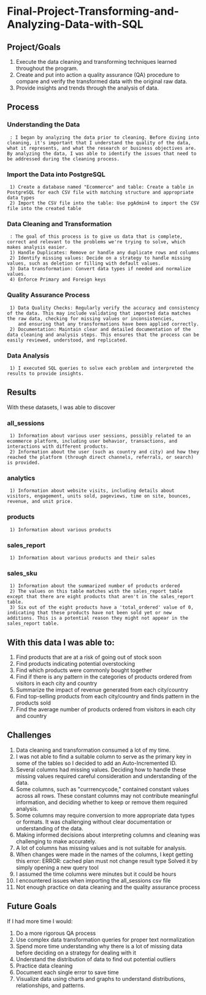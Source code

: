 # Final-Project-Transforming-and-Analyzing-Data-with-SQL

## Project/Goals
1) Execute the data cleaning and transforming techniques learned throughout the program.
2) Create and put into action a quality assurance (QA) procedure to compare and verify the transformed data with the original raw data.
3) Provide insights and trends through the analysis of data.

## Process

### Understanding the Data 
     : I began by analyzing the data prior to cleaning. Before diving into cleaning, it's important that I understand the quality of the data, what it represents, and what the research or business objectives are. By analyzing the data, I was able to identify the issues that need to be addressed during the cleaning process.

    
### Import the Data into PostgreSQL
     1) Create a database named "Ecommerce" and table: Create a table in PostgreSQL for each CSV file with matching structure and appropriate data types
     2) Import the CSV file into the table: Use pgAdmin4 to import the CSV file into the created table

### Data Cleaning and Transformation
     : The goal of this process is to give us data that is complete, correct and relevant to the problems we're trying to solve, which makes analysis easier.
     1) Handle Duplicates: Remove or handle any duplicate rows and columns
     2) Identify missing values: Decide on a strategy to handle missing values, such as deletion or filling with default values.
     3) Data transformation: Convert data types if needed and normalize values.
     4) Enforce Primary and Foreign keys
### Quality Assurance Process
     1) Data Quality Checks: Regularly verify the accuracy and consistency of the data. This may include validating that imported data matches the raw data, checking for missing values or inconsistencies, 
        and ensuring that any transformations have been applied correctly.
     2) Documentation: Maintain clear and detailed documentation of the data cleaning and analysis steps. This ensures that the process can be easily reviewed, understood, and replicated.

### Data Analysis
     1) I executed SQL queries to solve each problem and interpreted the results to provide insights.

## Results
 With these datasets, I was able to discover

### all_sessions
     1) Information about various user sessions, possibly related to an ecommerce platform, including user behavior, transactions, and interactions with different products.
     2) Information about the user (such as country and city) and how they reached the platform (through direct channels, referrals, or search) is provided.

### analytics
     1) Information about website visits, including details about visitors, engagement, units sold, pageviews, time on site, bounces, revenue, and unit price.

### products
     1) Information about various products

### sales_report
     1) Information about various products and their sales

### sales_sku
     1) Information about the summarized number of products ordered
     2) The values on this table matches with the sales_report table except that there are eight products that aren't in the sales_report table. 
     3) Six out of the eight products have a 'total_ordered' value of 0, indicating that these products have not been sold yet or new additions. This is a potential reason they might not appear in the sales_report table.

## With this data I was able to:
1) Find products that are at a risk of going out of stock soon
2) Find products indicating potential overstocking
3) Find which products were commonly bought together
4) Find if there is any pattern in the categories of products ordered from visitors in each city and country
5) Summarize the impact of revenue generated from each city/country
6) Find top-selling products from each city/country and finds pattern in the products sold
7) Find the average number of products ordered from visitors in each city and country


## Challenges 
1) Data cleaning and transformation consumed a lot of my time.
2) I was not able to find a suitable column to serve as the primary key in some of the tables so I decided to add an Auto-Incremented ID.
3) Several columns had missing values. Deciding how to handle these missing values required careful consideration and understanding of the data.
4) Some columns, such as "currrencycode," contained constant values across all rows. These constant columns may not contribute meaningful information, and deciding whether to keep or remove them required analysis.
5) Some columns may require conversion to more appropriate data types or formats. It was challenging without clear documentation or understanding of the data.
6) Making informed decisions about interpreting columns and cleaning was challenging to make accurately.
7) A lot of columns has missing values and is not suitable for analysis.
8)  When changes were made in the names of the columns, I kept getting this error:
   ERROR:  cached plan must not change result type
   Solved it by simply opening a new query tool
9) I assumed the time columns were minutes but it could be hours
10) I encountered issues when importing the all_sessions csv file
11) Not enough practice on data cleaning and the quality assurance process


## Future Goals
If I had more time I would:
1) Do a more rigorous QA process
2) Use complex data transformation queries for proper text normalization
3) Spend more time understanding why there is a lot of missing data before deciding on a strategy for dealing with it
4) Understand the distribution of data to find out potential outliers
5) Practice data cleaning
6) Document each single error to save time
7) Visualize data using charts and graphs to understand distributions, relationships, and patterns.
